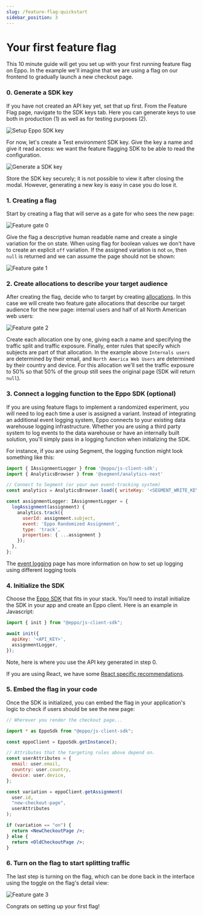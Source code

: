 ```yaml
---
slug: /feature-flag-quickstart
sidebar_position: 3
---
```


# Your first feature flag

This 10 minute guide will get you set up with your first running feature flag on Eppo. In the example we'll imagine that we are using a flag on our frontend to gradually launch a new checkout page.

### 0. Generate a SDK key

If you have not created an API key yet, set that up first.
From the Feature Flag page, navigate to the SDK keys tab.
Here you can generate keys to use both in production (1) as well as for testing purposes (2).

![Setup Eppo SDK key](/img/feature-flagging/environments/sdk-keys.png)

For now, let's create a Test environment SDK key.
Give the key a name and give it read access: we want the feature flagging SDK to be able to read the configuration.

![Generate a SDK key](/img/feature-flagging/api-key-modal.png)

Store the SDK key securely; it is not possible to view it after closing the modal.
However, generating a new key is easy in case you do lose it.

### 1. Creating a flag

Start by creating a flag that will serve as a gate for who sees the new page:

![Feature gate 0](/img/feature-flagging/feature-gate-0.png)

Give the flag a descriptive human readable name and create a single variation for the on state. When using flag for boolean values we don't have to create an explicit `off` variation. If the assigned variation is not `on`, then `null` is returned and we can assume the page should not be shown:

![Feature gate 1](/img/feature-flagging/feature-gate-1.png)

### 2. Create allocations to describe your target audience

After creating the flag, decide who to target by creating [allocations](/feature-flags#allocations). In this case we will create two feature gate allocations that describe our target audience for the new page: internal users and half of all North American web users:

![Feature gate 2](/img/feature-flagging/feature-gate-2.png)

Create each allocation one by one, giving each a name and specifying the traffic split and traffic exposure. Finally, enter rules that specify which subjects are part of that allocation. In the example above `Internals users` are determined by their email, and `North America Web Users` are determined by their country and device. For this allocation we'll set the traffic exposure to 50% so that 50% of the group still sees the original page (SDK will return `null`).

### 3. Connect a logging function to the Eppo SDK (optional)

If you are using feature flags to implement a randomized experiment, you will need to log each time a user is assigned a variant. Instead of integrating an additional event logging system, Eppo connects to your existing data warehouse logging infrastructure. Whether you are using a third party system to log events to the data warehouse or have an internally built solution, you'll simply pass in a logging function when initializing the SDK.

For instance, if you are using Segment, the logging function might look something like this:

```jsx
import { IAssignmentLogger } from '@eppo/js-client-sdk';
import { AnalyticsBrowser } from '@segment/analytics-next'

// Connect to Segment (or your own event-tracking system)
const analytics = AnalyticsBrowser.load({ writeKey: '<SEGMENT_WRITE_KEY>' })

const assignmentLogger: IAssignmentLogger = {
  logAssignment(assignment) {
    analytics.track({
      userId: assignment.subject,
      event: 'Eppo Randomized Assignment',
      type: 'track',
      properties: { ...assignment }
    });
  },
};
```

The [event logging](/how-tos/event-logging/) page has more information on how to set up logging using different logging tools

### 4. Initialize the SDK

Choose the [Eppo SDK](/feature-flags/sdks) that fits in your stack. You'll need to install initialize the SDK in your app and create an Eppo client. Here is an example in Javascript:

```javascript
import { init } from "@eppo/js-client-sdk";

await init({
  apiKey: '<API_KEY>',
  assignmentLogger,
});
```
Note, here is where you use the API key generated in step 0.

If you are using React, we have some [React specific recommendations](../feature-flags/sdks/javascript#usage-in-react).

### 5. Embed the flag in your code

Once the SDK is initialized, you can embed the flag in your application's logic to check if users should be see the new page:

```jsx
// Wherever you render the checkout page...

import * as EppoSdk from "@eppo/js-client-sdk";

const eppoClient = EppoSdk.getInstance();

// Attributes that the targeting rules above depend on.
const userAttributes = {
  email: user.email,
  country: user.country,
  device: user.device,
};

const variation = eppoClient.getAssignment(
  user.id,
  "new-checkout-page",
  userAttributes
);

if (variation == "on") {
  return <NewCheckoutPage />;
} else {
  return <OldCheckoutPage />;
}
```

### 6. Turn on the flag to start splitting traffic

The last step is turning on the flag, which can be done back in the interface using the toggle on the flag's detail view:

![Feature gate 3](/img/feature-flagging/feature-gate-3.png)

Congrats on setting up your first flag!

